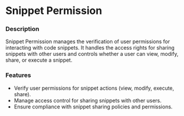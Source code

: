 # Snippet Permission

### Description
Snippet Permission manages the verification of user permissions for interacting with code snippets. 
It handles the access rights for sharing snippets with other users and controls whether a user can view, modify, share, or execute a snippet.

### Features
* Verify user permissions for snippet actions (view, modify, execute, share).
* Manage access control for sharing snippets with other users.
* Ensure compliance with snippet sharing policies and permissions.
